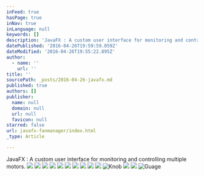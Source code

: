 ```yaml
---
inFeed: true
hasPage: true
inNav: true
inLanguage: null
keywords: []
description: 'JavaFX : A custom user interface for monitoring and controlling multiple motors.'
datePublished: '2016-04-26T19:59:59.059Z'
dateModified: '2016-04-26T19:55:22.895Z'
author:
  - name: ''
    url: ''
title: ''
sourcePath: _posts/2016-04-26-javafx.md
published: true
authors: []
publisher:
  name: null
  domain: null
  url: null
  favicon: null
starred: false
url: javafx-fanmanager/index.html
_type: Article

---
```

JavaFX : A custom user interface for monitoring and controlling multiple motors.
![](https://s3-us-west-2.amazonaws.com/the-grid-img/p/1bd4a40af4d6190044119fcef6c98e763ab10a0c.png)
![](https://the-grid-user-content.s3-us-west-2.amazonaws.com/0a62f7ec-7cf6-4d46-8abe-1fb3b8bcec4e.jpg)
![](https://the-grid-user-content.s3-us-west-2.amazonaws.com/0f553a24-7b5c-4965-9578-724a3a2b9cae.jpg)
![](https://the-grid-user-content.s3-us-west-2.amazonaws.com/b3a920eb-fbd6-46dd-85af-a2c3425f7f5a.jpg)
![](https://the-grid-user-content.s3-us-west-2.amazonaws.com/a9f46a26-37ec-4dc3-98f2-1ce56c917bb9.jpg)
![](https://the-grid-user-content.s3-us-west-2.amazonaws.com/c0b4e727-0a7c-45bf-9c5f-4e039bd93b3a.jpg)
![](https://s3-us-west-2.amazonaws.com/the-grid-img/p/6e2ba7b20c9dd66448061bf6ab531d7c078b99aa.jpg)
![](https://s3-us-west-2.amazonaws.com/the-grid-img/p/114b62379100e49ff5bb495fcd1d6435c7893b57.jpg)
![](https://s3-us-west-2.amazonaws.com/the-grid-img/p/5edc60e24b82b678e4dd43cbd23a3eb79cba0c4e.jpg)
![](https://s3-us-west-2.amazonaws.com/the-grid-img/p/1807c0e2cacdb05dd92707dea5d49b83412ff2a9.jpg)
![Knob](https://s3-us-west-2.amazonaws.com/the-grid-img/p/2a65c45aa363467a1017a2581a1ce7bae4e816ed.png)
![](https://s3-us-west-2.amazonaws.com/the-grid-img/p/8ec05e1a21258ec3f77fa6eacb445729bcc8bc71.png)
![](https://s3-us-west-2.amazonaws.com/the-grid-img/p/c52f84ef59c18ff31a3e02d7cbe51f4c074a111c.png)
![Guage](https://the-grid-user-content.s3-us-west-2.amazonaws.com/96b4a50b-ee4e-42c1-9630-10736e497e49.png)